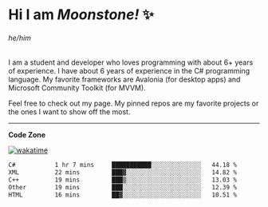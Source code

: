 
<!--
**MoonstoneStudios/MoonstoneStudios** is a ✨ _special_ ✨ repository because its `README.md` (this file) appears on your GitHub profile.

Here are some ideas to get you started:

- 🔭 I’m currently working on ...
- 🌱 I’m currently learning ...
- 👯 I’m looking to collaborate on ...
- 🤔 I’m looking for help with ...
- 💬 Ask me about ...
- 📫 How to reach me: ...
- 😄 Pronouns: ...
- ⚡ Fun fact: ...
-->

# Hi I am _Moonstone!_  ✨
###### he/him

I am a student and developer who loves programming with about 6+ years of experience. 
I have about 6 years of experience in the C# programming language. 
My favorite frameworks are Avalonia (for desktop apps) and Microsoft Community Toolkit (for MVVM).

Feel free to check out my page. My pinned repos are my favorite projects or the ones I want to show off the most. 

---

**Code Zone**


[![wakatime](https://wakatime.com/badge/user/35c755da-7226-42ef-89f9-892c03fbcf7e.svg?style=for-the-badge)](https://wakatime.com/@35c755da-7226-42ef-89f9-892c03fbcf7e)
<!--START_SECTION:waka-->

```txt
C#           1 hr 7 mins     ███████████░░░░░░░░░░░░░░   44.18 %
XML          22 mins         ███▓░░░░░░░░░░░░░░░░░░░░░   14.82 %
C++          19 mins         ███▒░░░░░░░░░░░░░░░░░░░░░   13.03 %
Other        19 mins         ███░░░░░░░░░░░░░░░░░░░░░░   12.39 %
HTML         16 mins         ██▓░░░░░░░░░░░░░░░░░░░░░░   10.51 %
```

<!--END_SECTION:waka-->
